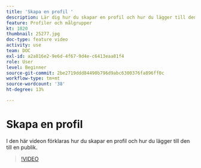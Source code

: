 ```yaml
---
title: 'Skapa en profil '
description: Lär dig hur du skapar en profil och hur du lägger till den till en publik.
feature: Profiler och målgrupper
kt: 1820
thumbnail: 25277.jpg
doc-type: feature video
activity: use
team: DOC
exl-id: a2a816e2-9e6d-4f67-9d4e-c6413eaa81f4
role: User
level: Beginner
source-git-commit: 2be2719ddd84490b796d9abc6300376fa896ff0c
workflow-type: tm+mt
source-wordcount: '38'
ht-degree: 13%

---
```


# Skapa en profil

I den här videon förklaras hur du skapar en profil och hur du lägger till den till en publik.

>[!VIDEO](https://video.tv.adobe.com/v/25277/?quality=12)
